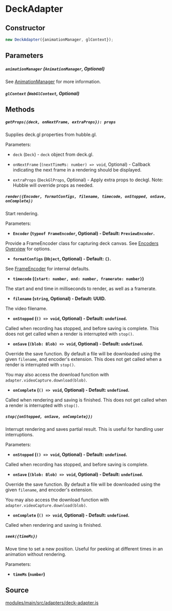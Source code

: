 # DeckAdapter

## Constructor

```js
new DeckAdapter({animationManager, glContext});
```

## Parameters

##### `animationManager` (`AnimationManager`, Optional)

See [AnimationManager](/docs/api-reference/animations/animation-manager) for more information.

##### `glContext` (`WebGlContext`, Optional)

## Methods

##### `getProps({deck, onNextFrame, extraProps}): props`

Supplies deck.gl properties from hubble.gl.

Parameters:

* `deck` (`Deck`) - `deck` object from deck.gl.

* `onNextFrame` (`(nextTimeMs: number) => void`, Optional) - Callback indicating the next frame in a rendering should be displayed.

* `extraProps` (`DeckGlProps`, Optional) - Apply extra props to deckgl. Note: Hubble will override props as needed.

##### `render({Encoder, formatConfigs, filename, timecode, onStopped, onSave, onComplete})`

Start rendering.

Parameters:

* **`Encoder` (`typeof FrameEncoder`, Optional) - Default: `PreviewEncoder`.**

Provide a FrameEncoder class for capturing deck canvas. See [Encoders Overview](/docs/api-reference/encoder) for options.

* **`formatConfigs` (`Object`, Optional) - Default: `{}`.**

See [FrameEncoder](/docs/api-reference/encoder/frame-encoder#constructor-1) for internal defaults.

* **`timecode` (`{start: number, end: number, framerate: number}`)**

The start and end time in milliseconds to render, as well as a framerate.
          
* **`filename` (`string`, Optional) - Default: UUID.**

The video filename.

* **`onStopped` (`() => void`, Optional) - Default: `undefined`.**

Called when recording has stopped, and before saving is complete. This does not get called when a render is interrupted with `stop()`.

* **`onSave` (`(blob: Blob) => void`, Optional) - Default: `undefined`.**

Override the save function. By default a file will be downloaded using the given `filename`, and encoder's extension. This does not get called when a render is interrupted with `stop()`.

You may also access the download function with `adapter.videoCapture.download(blob)`.

* **`onComplete` (`() => void`, Optional) - Default: `undefined`.**

Called when rendering and saving is finished. This does not get called when a render is interrupted with `stop()`.

##### `stop({onStopped, onSave, onComplete}})`

Interrupt rendering and saves partial result. This is useful for handling user interruptions.

Parameters:

* **`onStopped` (`() => void`, Optional) - Default: `undefined`.**

Called when recording has stopped, and before saving is complete.

* **`onSave` (`(blob: Blob) => void`, Optional) - Default: `undefined`.**

Override the save function. By default a file will be downloaded using the given `filename`, and encoder's extension.

You may also access the download function with `adapter.videoCapture.download(blob)`.

* **`onComplete` (`() => void`, Optional) - Default: `undefined`.**

Called when rendering and saving is finished.

##### `seek({timeMs})`

Move time to set a new position. Useful for peeking at different times in an animation without rendering.

Parameters:

* **`timeMs` (`number`)**

## Source

[modules/main/src/adapters/deck-adapter.js](https://github.com/uber/hubble.gl/blob/master/modules/main/src/adapters/deck-adapter.js)
